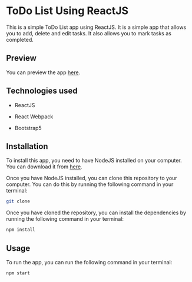 # ToDo List Using ReactJS
This is a simple ToDo List app using ReactJS. It is a simple app that allows you to add, delete and edit tasks. It also allows you to mark tasks as completed.

## Preview
You can preview the app [here](https://todo-list-moeghri.herokuapp.com/).

## Technologies used

- ReactJS

- React Webpack

- Bootstrap5


## Installation
To install this app, you need to have NodeJS installed on your computer. You can download it from [here](https://nodejs.org/en/download/).

Once you have NodeJS installed, you can clone this repository to your computer. You can do this by running the following command in your terminal:

```bash
git clone
```

Once you have cloned the repository, you can install the dependencies by running the following command in your terminal:

```bash
npm install
```

## Usage
To run the app, you can run the following command in your terminal:

```bash
npm start
```
